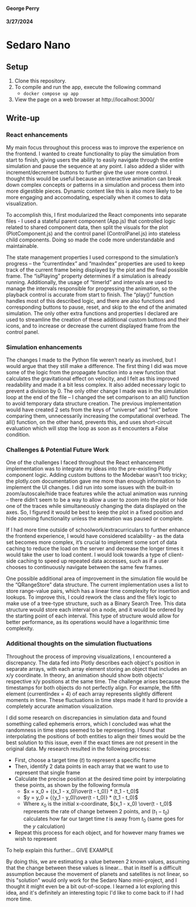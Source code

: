 #### George Perry
#### 3/27/2024

# Sedaro Nano
## Setup

1. Clone this repository.
2. To compile and run the app, execute the following command
   - ```docker compose up app```
3. View the page on a web browser at http://localhost:3000/

## Write-up

### React enhancements

My main focus throughout this process was to improve the experience on the frontend. I wanted to create functionality to play the simulation from start to finish, giving users the ability to easily navigate through the entire simulation and pause the sequence at any point. I also added a slider with increment/decrement buttons to further give the user more control. I thought this would be useful because an interactive animation can break down complex concepts or patterns in a simulation and process them into more digestible pieces. Dynamic content like this is also more likely to be more engaging and accomodating, especially when it comes to data visualization.

To accomplish this, I first modularized the React components into separate files - I used a stateful parent component (App.js) that controlled logic related to shared component data, then split the visuals for the plot (PlotComponent.js) and the control panel (ControlPanel.js) into stateless child components. Doing so made the code more understandable and maintainable.  

The state management properties I used correspond to the simulation’s progress – the “currentIndex” and “maxIndex” properties are used to keep track of the current frame being displayed by the plot and the final possible frame. The “isPlaying” property determines if a simulation is already running. Additionally, the usage of “timerId” and intervals are used to manage the intervals responsible for progressing the animation, so the playback control is accurate from start to finish. The “play()” function handles most of this described logic, and there are also functions and corresponding buttons to pause, reset, and skip to the end of the animated simulation. The only other extra functions and properties I declared are used to streamline the creation of these additional custom buttons and their icons, and to increase or decrease the current displayed frame from the control panel.

### Simulation enhancements

The changes I made to the Python file weren’t nearly as involved, but I would argue that they still make a difference. The first thing I did was move some of the logic from the propagate function into a new function that calculates the gravitational effect on velocity, and I felt as this improved readability and made it a bit less complex. It also added necessary logic to prevent a division by 0. The only other change I made was in the simulation loop at the end of the file – I changed the set comparison to an all() function to avoid temporary data structure creation. The previous implementation would have created 2 sets from the keys of “universe” and “init” before comparing them, unnecessarily increasing the computational overhead. The all() function, on the other hand, prevents this, and uses short-circuit evaluation which will stop the loop as soon as it encounters a False condition.


### Challenges & Potential Future Work

One of the challenges I faced throughout the React enhancement implementation was to integrate my ideas into the pre-existing Plotly component logic. Adding custom buttons to the Modebar wasn’t too tricky; the plotly.com documentation gave me more than enough information to implement the UI changes. I did run into some issues with the built-in zoom/autoscale/hide trace features while the actual animation was running – there didn’t seem to be a way to allow a user to zoom into the plot or hide one of the traces while simultaneously changing the data displayed on the axes. So, I figured it would be best to keep the plot in a fixed position and hide zooming functionality unless the animation was paused or complete.

If I had more time outside of schoolwork/extracurriculars to further enhance the frontend experience, I would have considered scalability - as the data set becomes more complex, it’s crucial to implement some sort of data caching to reduce the load on the server and decrease the longer times it would take the user to load content. I would look towards a type of client-side caching to speed up repeated data accesses, such as if a user chooses to continuously navigate between the same few frames.

One possible additional area of improvement in the simulation file would be the “QRangeStore” data structure. The current implementation uses a list to store range-value pairs, which has a linear time complexity for insertion and lookups. To improve this, I could rework the class and the file’s logic to make use of a tree-type structure, such as a Binary Search Tree. This data structure would store each interval on a node, and it would be ordered by the starting point of each interval. This type of structure would allow for better performance, as its operations would have a logarithmic time complexity. 

### Additional thoughts on the simulation fluctuations

Throughout the process of improving visualizations, I encountered a discrepancy. The data fed into Plotly describes each object's position in separate arrays, with each array element storing an object that includes an x/y coordinate. In theory, an animation should show both objects' respective x/y positions at the same time. The challenge arises because the timestamps for both objects do not perfectly align. For example, the fifth element (currentIndex = 4) of each array represents slightly different moments in time. These fluctuations in time steps made it hard to provide a completely accurate animation visualization. 

I did some research on discrepancies in simulation data and found something called ephemeris errors, which I concluded was what the randomness in time steps seemed to be representing. I found that interpolating the positions of both entities to align their times would be the best solution to this issue, even if the exact times are not present in the original data. My research resulted in the following process:

- First, choose a target time ($t$) to represent a specific frame
- Then, identify 2 data points in each array that we want to use to represent that single frame
- Calculate the precise position at the desired time point by interpolating these points, as shown by the following formula 
   - $x = x_0 + {(x_1 - x_0)\over(t - t_0)} * (t_1 - t_0)$
   - $y = y_0 + {(y_1 - y_0)\over(t - t_0)} * (t_1 - t_0)$
   - Where $x_0$ is the initial x-coordinate, $(x_1 - x_0) \over(t - t_0)$ represents the rate of change between 2 points, and $(t_1 - t_0)$ calculates how far our target time $t$ is away from $t_0$ (same goes for the $y$ calculation)
- Repeat this process for each object, and for however many frames we wish to represent
 
To help explain this further... GIVE EXAMPLE
 
By doing this, we are estimating a value between 2 known values, assuming that the change between these values is linear... that in itself is a difficult assumption because the movement of planets and satellites is not linear, so this "solution" would only work for the Sedaro Nano mini-project, and I thought it might even be a bit out-of-scope. I learned a lot exploring this idea, and it's definitely an interesting topic I'd like to come back to if I had more time. 



